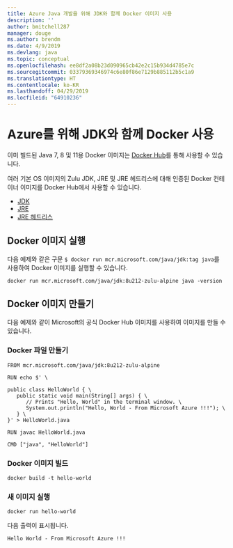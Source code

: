 ```yaml
---
title: Azure Java 개발을 위해 JDK와 함께 Docker 이미지 사용
description: ''
author: bmitchell287
manager: douge
ms.author: brendm
ms.date: 4/9/2019
ms.devlang: java
ms.topic: conceptual
ms.openlocfilehash: ee8df2a08b23d090965cb42e2c15b934d4785e7c
ms.sourcegitcommit: 03379369346974c6e80f86e7129b885112b5c1a9
ms.translationtype: HT
ms.contentlocale: ko-KR
ms.lasthandoff: 04/29/2019
ms.locfileid: "64910236"
---
```

# <a name="use-docker-with-a-jdk-for-azure"></a>Azure를 위해 JDK와 함께 Docker 사용 

이미 빌드된 Java 7, 8 및 11용 Docker 이미지는 [Docker Hub](https://hub.docker.com/_/microsoft-java-se)를 통해 사용할 수 있습니다.

여러 기본 OS 이미지의 Zulu JDK, JRE 및 JRE 헤드리스에 대해 인증된 Docker 컨테이너 이미지를 Docker Hub에서 사용할 수 있습니다.

* [JDK](https://hub.docker.com/_/microsoft-java-jdk)
* [JRE](https://hub.docker.com/_/microsoft-java-jre)
* [JRE 헤드리스](https://hub.docker.com/_/microsoft-java-jre-headless)

## <a name="running-a-docker-image"></a>Docker 이미지 실행

다음 예제와 같은 구문 `$ docker run mcr.microsoft.com/java/jdk:tag java`를 사용하여 Docker 이미지를 실행할 수 있습니다.

```cli
docker run mcr.microsoft.com/java/jdk:8u212-zulu-alpine java -version 
```

## <a name="creating-a-docker-image"></a>Docker 이미지 만들기

다음 예제와 같이 Microsoft의 공식 Docker Hub 이미지를 사용하여 이미지를 만들 수 있습니다.

### <a name="create-a-docker-file"></a>Docker 파일 만들기

```cli
FROM mcr.microsoft.com/java/jdk:8u212-zulu-alpine 
  
RUN echo $' \
  
public class HelloWorld { \
   public static void main(String[] args) { \
      // Prints "Hello, World" in the terminal window. \
      System.out.println("Hello, World - From Microsoft Azure !!!"); \
   } \
}' > HelloWorld.java
  
RUN javac HelloWorld.java
  
CMD ["java", "HelloWorld"]
```

### <a name="build-a-docker-image"></a>Docker 이미지 빌드

```cli
docker build -t hello-world
```

### <a name="run-the-new-image"></a>새 이미지 실행

```cli
docker run hello-world
```

다음 출력이 표시됩니다.

```output
Hello World - From Microsoft Azure !!!
```
